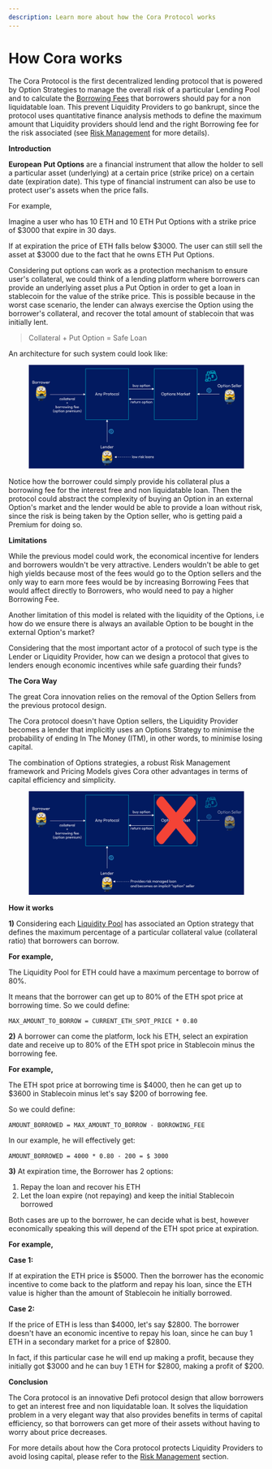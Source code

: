 ```yaml
---
description: Learn more about how the Cora Protocol works
---
```


# How Cora works

The Cora Protocol is the first decentralized lending protocol that is powered by Option Strategies to manage the overall risk of a particular Lending Pool and to calculate the [Borrowing Fees](broken-reference) that borrowers should pay for a non liquidatable loan. This prevent Liquidity Providers to go bankrupt, since the protocol uses quantitative finance analysis methods to define the maximum amount that Liquidity providers should lend and the right Borrowing fee for the risk associated (see [Risk Management](risk-management.md) for more details).

**Introduction**

**European** **Put Options** are a financial instrument that allow the holder to sell a particular asset (underlying) at a certain price (strike price) on a certain date (expiration date). This type of financial instrument can also be use to protect user's assets when the price falls.&#x20;

For example,&#x20;

Imagine a user who has 10 ETH and 10 ETH Put Options with a strike price of $3000 that expire in 30 days.

If at expiration the price of ETH falls below $3000. The user can still sell the asset at $3000 due to the fact that he owns ETH Put Options.

Considering put options can work as a protection mechanism to ensure user's collateral, we could think of a lending platform where borrowers can provide an underlying asset plus a Put Option in order to get a loan in stablecoin for the value of the strike price. This is possible because in the worst case scenario, the lender can always exercise the Option using the borrower's collateral, and recover the total amount of stablecoin that was initially lent.

> Collateral + Put Option = Safe Loan

An architecture for such system could look like:

<figure><img src="../.gitbook/assets/how-it-works@2x.png" alt=""><figcaption></figcaption></figure>

Notice how the borrower could simply provide his collateral plus a borrowing fee for the interest free and non liquidatable loan. Then the protocol could abstract the complexity of buying an Option in an external Option's market and the lender would be able to provide a loan without risk, since the risk is being taken by the Option seller, who is getting paid a Premium for doing so.&#x20;

**Limitations**

While the previous model could work, the economical incentive for lenders and borrowers wouldn't be very attractive. Lenders wouldn't be able to get high yields because most of the fees would go to the Option sellers and the only way to earn more fees would be by increasing Borrowing Fees that would affect directly to Borrowers, who would need to pay a higher Borrowing Fee.

Another limitation of this model is related with the liquidity of the Options, i.e how do we ensure there is always an available Option to be bought in the external Option's market?

Considering that the most important actor of a protocol of such type is the Lender or Liquidity Provider, how can we design a protocol that gives to lenders enough economic incentives while safe guarding their funds?

**The Cora Way**

The great Cora innovation relies on the removal of the Option Sellers from the previous protocol design.&#x20;

The Cora protocol doesn't have Option sellers, the Liquidity Provider becomes a lender that implicitly uses an Options Strategy to minimise the probability of ending In The Money (ITM), in other words, to minimise losing capital.

The combination of Options strategies, a robust Risk Management framework and Pricing Models gives Cora other advantages in terms of capital efficiency and simplicity.

<figure><img src="../.gitbook/assets/the-cora-way-minion@2x.png" alt=""><figcaption></figcaption></figure>

**How it works**

**1)** Considering each [Liquidity Pool](lending-pools.md) has associated an Option strategy that defines the maximum percentage of a particular collateral value (collateral ratio) that borrowers can borrow.

**For example,**&#x20;

The Liquidity Pool for ETH could have a maximum percentage to borrow of 80%.&#x20;

It means that the borrower can get up to 80% of the ETH spot price at borrowing time. So we could define:

```
MAX_AMOUNT_TO_BORROW = CURRENT_ETH_SPOT_PRICE * 0.80
```

**2)** A borrower can come the platform, lock his ETH, select an expiration date and receive up to 80% of the ETH spot price in Stablecoin minus the borrowing fee.&#x20;

**For example,**&#x20;

The ETH spot price at borrowing time is $4000, then he can get up to $3600 in Stablecoin minus let's say $200 of borrowing fee.

So we could define:

```
AMOUNT_BORROWED = MAX_AMOUNT_TO_BORROW - BORROWING_FEE
```

In our example, he will effectively get:

```
AMOUNT_BORROWED = 4000 * 0.80 - 200 = $ 3000
```

**3)** At expiration time, the Borrower has 2 options:

1. Repay the loan and recover his ETH
2. Let the loan expire (not repaying) and keep the initial Stablecoin borrowed

Both cases are up to the borrower, he can decide what is best, however economically speaking this will depend of the ETH spot price at expiration.&#x20;

**For example,**&#x20;

**Case 1:**

If at expiration the ETH price is $5000. Then the borrower has the economic incentive to come back to the platform and repay his loan, since the ETH value is higher than the amount of Stablecoin he initially borrowed.

**Case 2:**

If the price of ETH is less than $4000, let's say $2800. The borrower doesn't have an economic incentive to repay his loan, since he can buy 1 ETH in a secondary market for a price of $2800.&#x20;

In fact, if this particular case he will end up making a profit, because they initially got $3000 and he can buy 1 ETH for $2800, making a profit of $200.

**Conclusion**

The Cora protocol is an innovative Defi protocol design that allow borrowers to get an interest free and non liquidatable loan. It solves the liquidation problem in a very elegant way that also provides benefits in terms of capital efficiency, so that borrowers can get more of their assets without having to worry about price decreases.

For more details about how the Cora protocol protects Liquidity Providers to avoid losing capital, please refer to the [Risk Management](risk-management.md) section.

~~~~

~~~~



